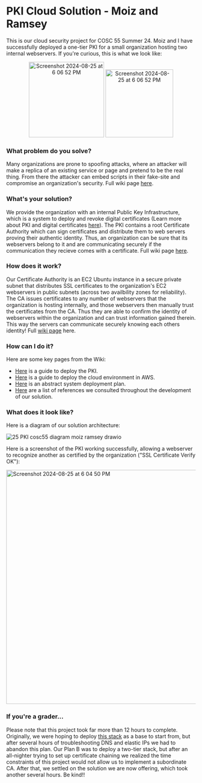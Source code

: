 # PKI Cloud Solution - Moiz and Ramsey
This is our cloud security project for COSC 55 Summer 24. Moiz and I have successfully deployed a one-tier PKI for a small organization hosting two internal webservers. If you're curious, this is what we look like:


<p align="center">
  <img width="200" alt="Screenshot 2024-08-25 at 6 06 52 PM" src="https://github.com/user-attachments/assets/9f119f67-c0c8-477a-99ef-da440e7d452e">  
  <img width="180" alt="Screenshot 2024-08-25 at 6 06 52 PM" src="https://github.com/user-attachments/assets/c39a7907-0aa2-4952-9446-4d7867526a15">   
</p>

### What problem do you solve? 
Many organizations are prone to spoofing attacks, where an attacker will make a replica of an existing service or page and pretend to be the real thing. From there the attacker can embed scripts in their fake-site and compromise an organization's security. Full wiki page [here](https://github.com/RamseyW2004/cosc55project/wiki/Problem-and-Solution-Overview).

### What's your solution? 
We provide the organization with an internal Public Key Infrastructure, which is a system to deploy and revoke digital certificates (Learn more about PKI and digital certificates [here](https://www.youtube.com/watch?v=0ctat6RBrFo)). The PKI contains a root Certificate Authority which can sign certificates and distribute them to web servers proving their authentic identity. Thus, an organization can be sure that its webservers belong to it and are communicating securely if the communication they recieve comes with a certificate. Full wiki page [here](https://github.com/RamseyW2004/cosc55project/wiki/Problem-and-Solution-Overview).

### How does it work?
Our Certificate Authority is an EC2 Ubuntu instance in a secure private subnet that distributes SSL certificates to the organization's EC2 webservers in public subnets (across two availbility zones for reliability). The CA issues certificates to any number of webservers that the organization is hosting internally, and those webservers then manually trust the certificates from the CA. Thus they are able to confirm the identity of webservers within the organization and can trust information gained therein. This way the servers can communicate securely knowing each others identity! Full [wiki page](https://github.com/RamseyW2004/cosc55project/wiki/Problem-and-Solution-Overview) here.

### How can I do it?
Here are some key pages from the Wiki:
* [Here](https://github.com/RamseyW2004/cosc55project/wiki/Functional-PKI-Deployment-Guide) is a guide to deploy the PKI.
* [Here](https://github.com/RamseyW2004/cosc55project/wiki/Functional-Cloud-Deployment-Guide) is a guide to deploy the cloud environment in AWS.
* [Here](https://github.com/RamseyW2004/cosc55project/wiki/System-Deployment-Plan) is an abstract system deployment plan.
* [Here](https://github.com/RamseyW2004/cosc55project/wiki/References) are a list of references we consulted throughout the development of our solution.

### What does it look like?
Here is a diagram of our solution architecture:

![25 PKI cosc55 diagram moiz ramsey drawio](https://github.com/user-attachments/assets/76a3deaa-ded5-4f4f-965e-2a382d9e44d6)

Here is a screenshot of the PKI working successfully, allowing a webserver to recognize another as certified by the organization ("SSL Certificate Verify OK"):

<img width="621" alt="Screenshot 2024-08-25 at 6 04 50 PM" src="https://github.com/user-attachments/assets/c795aa75-263e-4024-9ec7-5832b5b75170">

### If you're a grader...
Please note that this project took far more than 12 hours to complete. Originally, we were hoping to deploy [this stack](https://aws.amazon.com/ar/solutions/implementations/microsoft-pki/) as a base to start from, but after several hours of troubleshooting DNS and elastic IPs we had to abandon this plan. Our Plan B was to deploy a two-tier stack, but after an all-nighter trying to set up certificate chaining we realized the time constraints of this project would not allow us to implement a subordinate CA. After that, we settled on the solution we are now offering, which took another several hours. Be kind!!


